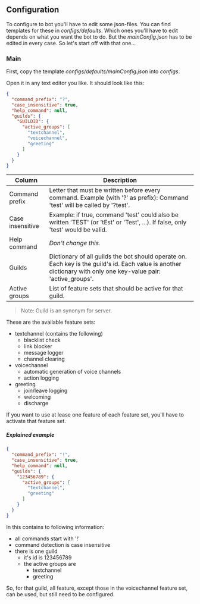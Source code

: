 ## Configuration

To configure to bot you'll have to edit some json-files. You can find templates for these in _configs/defaults_. Which ones you'll have to edit depends on what you want the bot to do. But the _mainConfig.json_ has to be edited in every case. So let's start off with that one...



### Main

First, copy the template _configs/defaults/mainConfig.json_ into _configs_.

Open it in any text editor you like. It should look like this:

```json
{
  "command_prefix": "?",
  "case_insensitive": true,
  "help_command": null,
  "guilds": {
    "GUILDID": {
      "active_groups": [
        "textchannel",
        "voicechannel",
        "greeting"
      ]
    }
  }
}
```

| Column           | Description                                                  |
| ---------------- | ------------------------------------------------------------ |
| Command prefix   | Letter that must be written before every command. Example (with '?' as prefix): Command 'test' will be called by '?test'. |
| Case insensitive | Example: if true, command 'test' could also be written 'TEST' (or 'tEst' or 'Test', ...). If false, only 'test' would be valid. |
| Help command     | _Don't change this._                                         |
| Guilds           | Dictionary of all guilds the bot should operate on. Each key is the guild's id. Each value is another dictionary with only one key-value pair: 'active_groups'. |
| Active groups    | List of feature sets that should be active for that guild.   |

> Note: Guild is an synonym for server.



These are the available feature sets:

* textchannel (contains the following)
  * blacklist check
  * link blocker
  * message logger
  * channel clearing
* voicechannel
  * automatic generation of voice channels
  * action logging
* greeting
  * join/leave logging
  * welcoming
  * discharge



If you want to use at lease one feature of each feature set, you'll have to activate that feature set.



##### Explained example

```json
{
  "command_prefix": "!",
  "case_insensitive": true,
  "help_command": null,
  "guilds": {
    "123456789": {
      "active_groups": [
        "textchannel",
        "greeting"
      ]
    }
  }
}
```

In this contains to following information:

* all commands start with '!'
* command detection is case insensitive
* there is one guild
  * it's id is 123456789
  * the active groups are
    * textchannel
    * greeting

So, for that guild, all feature, except those in the voicechannel feature set, can be used, but still need to be configured.
